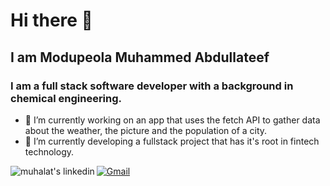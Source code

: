 # Hi there 👋

## I am Modupeola Muhammed Abdullateef
### I am a full stack software developer with a background in chemical engineering.

- 🔭 I’m currently working on an app that uses the fetch API to gather data about the weather, the picture and the population of a city. 
 - 🌱 I’m currently developing a fullstack project that has it's root in fintech technology.
<!-- - 👯 I’m looking to collaborate on ...
- 🤔 I’m looking for help with ... -->

<p>
  <a href="www.linkedin.com/in/modupeola-muhammed-abdullateef-09b965152" target="_blank">
    <img align="left" alt="muhalat's linkedin" src="https://img.shields.io/badge/linkedin-%230077B5.svg?style=for-the-badge&logo=linkedin&logoColor=white"/>
  </a>
    <a href="muhalat17@gmail.com">
      <img alt="Gmail" src="https://img.shields.io/badge/Gmail-EA4335?logo=gmail&logoColor=white&style=for-the-badge" />
  </a>
</p>
